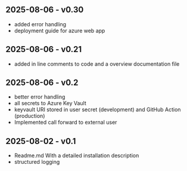 ## 2025-08-06 - v0.30
- added error handling
- deployment guide for azure web app

## 2025-08-06 - v0.21
- added in line comments to code and a overview documentation file

## 2025-08-06 - v0.2
- better error handling
- all secrets to Azure Key Vault
- keyvault URI stored in user secret (development) and GitHub Action (production)
- Implemented call forward to external user

## 2025-08-02 - v0.1
- Readme.md With a detailed installation description
- structured logging
